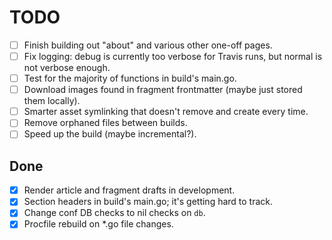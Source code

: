 # TODO

* [ ] Finish building out "about" and various other one-off pages.
* [ ] Fix logging: debug is currently too verbose for Travis runs, but normal
  is not verbose enough.
* [ ] Test for the majority of functions in build's main.go.
* [ ] Download images found in fragment frontmatter (maybe just stored them
  locally).
* [ ] Smarter asset symlinking that doesn't remove and create every time.
* [ ] Remove orphaned files between builds.
* [ ] Speed up the build (maybe incremental?).

## Done

* [x] Render article and fragment drafts in development.
* [x] Section headers in build's main.go; it's getting hard to track.
* [x] Change conf DB checks to nil checks on `db`.
* [x] Procfile rebuild on *.go file changes.
